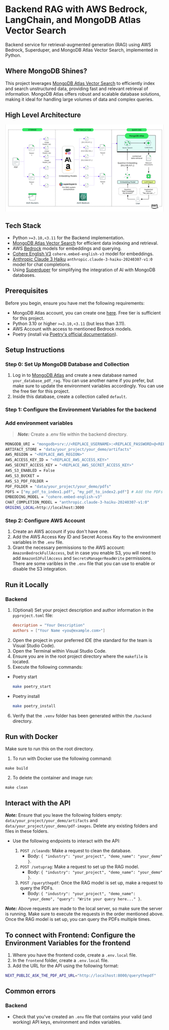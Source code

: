 # Backend RAG with AWS Bedrock, LangChain, and MongoDB Atlas Vector Search

Backend service for retrieval-augmented generation (RAG) using AWS Bedrock, Superduper, and MongoDB Atlas Vector Search, implemented in Python.

## Where MongoDB Shines?

This project leverages [MongoDB Atlas Vector Search](https://www.mongodb.com/products/platform/atlas-vector-search) to efficiently index and search unstructured data, providing fast and relevant retrieval of information. MongoDB Atlas offers robust and scalable database solutions, making it ideal for handling large volumes of data and complex queries.

## High Level Architecture

![High Level Architecture](backend/img/high-level-architecture.png)

## Tech Stack

- Python `>=3.10,<3.11` for the Backend implementation.
- [MongoDB Atlas Vector Search](https://www.mongodb.com/products/platform/atlas-vector-search) for efficient data indexing and retrieval.
- AWS [Bedrock](https://aws.amazon.com/bedrock/) models for embeddings and querying.
- [Cohere English V3](https://docs.aws.amazon.com/bedrock/latest/userguide/model-parameters-embed.html) `cohere.embed-english-v3`  model for embeddings.
- [Anthropic Claude 3 Haiku](https://docs.aws.amazon.com/bedrock/latest/userguide/bedrock-runtime_example_bedrock-runtime_InvokeModel_AnthropicClaude_section.html) `anthropic.claude-3-haiku-20240307-v1:0`  model for chat completions.
- Using [Superduper](https://superduper.io/) for simplifying the integration of AI with MongoDB databases.

## Prerequisites
Before you begin, ensure you have met the following requirements:
- MongoDB Atlas account, you can create one [here](https://account.mongodb.com/account/register). Free tier is sufficient for this project.
- Python 3.10 or higher `>=3.10,<3.11` (but less than 3.11).
- AWS Account with access to mentioned Bedrock models.
- Poetry (install via [Poetry's official documentation](https://python-poetry.org/docs/#installation)).

## Setup Instructions

### Step 0: Set Up MongoDB Database and Collection

1. Log in to [MongoDB Atlas](https://account.mongodb.com/account/login) and create a new database named `your_database_pdf_rag`. You can use another name if you prefer, but make sure to update the environment variables accordingly. You can use the free tier for this project.
2. Inside this database, create a collection called `default`.

### Step 1: Configure the Environment Variables for the backend

### Add environment variables

> **_Note:_** Create a .env file within the backend directory.

```bash
MONGODB_URI = "mongodb+srv://<REPLACE_USERNAME>:<REPLACE_PASSWORD>@<REPLACE_CLUSTER_NAME>.mongodb.net/<REPLACE_DATABASE_NAME>"
ARTIFACT_STORE = "data/your_project/your_demo/artifacts"
AWS_REGION = "<REPLACE_AWS_REGION>"
AWS_ACCESS_KEY_ID = "<REPLACE_AWS_ACCESS_KEY>"
AWS_SECRET_ACCESS_KEY = "<REPLACE_AWS_SECRET_ACCESS_KEY>"
AWS_S3_ENABLED = False
AWS_S3_BUCKET = 
AWS_S3_PDF_FOLDER = 
PDF_FOLDER = "data/your_project/your_demo/pdfs"
PDFS = ["my_pdf_to_index1.pdf", "my_pdf_to_index2.pdf"] # Add the PDFs you want to index, make sure they are in the PDF_FOLDER
EMBEDDING_MODEL = "cohere.embed-english-v3"
CHAT_COMPLETION_MODEL = "anthropic.claude-3-haiku-20240307-v1:0"
ORIGINS_LOCAL=http://localhost:3000
```

### Step 2: Configure AWS Account

1. Create an AWS account if you don't have one.
2. Add the AWS Access Key ID and Secret Access Key to the environment variables in the `.env` file.
3. Grant the necessary permissions to the AWS account: `AmazonBedrockFullAccess`, but in case you enable S3, you will need to add `AmazonS3FullAccess` and `SecretsManagerReadWrite` permissions. There are some varibles in the `.env` file that you can use to enable or disable the S3 integration.

## Run it Locally

### Backend

1. (Optional) Set your project description and author information in the `pyproject.toml` file:
   ```toml
   description = "Your Description"
   authors = ["Your Name <you@example.com>"]
2. Open the project in your preferred IDE (the standard for the team is Visual Studio Code).
3. Open the Terminal within Visual Studio Code.
4. Ensure you are in the root project directory where the `makefile` is located.
5. Execute the following commands:
  - Poetry start
    ````bash
    make poetry_start
    ````
  - Poetry install
    ````bash
    make poetry_install
    ````
6. Verify that the `.venv` folder has been generated within the `/backend` directory.

## Run with Docker

Make sure to run this on the root directory.

1. To run with Docker use the following command:
```
make build
```
2. To delete the container and image run:
```
make clean
```

## Interact with the API

**_Note:_** Ensure that you leave the following folders empty: `data/your_project/your_demo/artifacts` and `data/your_project/your_demo/pdf-images`. Delete any existing folders and files in these folders.

- Use the following endpoints to interact with the API:

   1. `POST /cleandb`: Make a request to clean the database. 
      -  Body: `{ "industry": "your_project", "demo_name": "your_demo" }`.
   2. `POST /setuprag`: Make a request to set up the RAG model.
      -  Body: `{ "industry": "your_project", "demo_name": "your_demo" }`.
   3. `POST /querythepdf`: Once the RAG model is set up, make a request to query the PDFs.
      -  Body: `{ "industry": "your_project", "demo_name": "your_demo", "query": "Write your query here..." }`.

**_Note:_** Above requests are made to the local server, so make sure the server is running. Make sure to execute the requests in the order mentioned above. Once the RAG model is set up, you can query the PDFs multiple times.

## To connect with Frontend: Configure the Environment Variables for the frontend

1. Where you have the frontend code, create a `.env.local` file.
2. In the `frontend` folder, create a `.env.local` file.
3. Add the URL for the API using the following format:

```bash
NEXT_PUBLIC_ASK_THE_PDF_API_URL="http://localhost:8000/querythepdf"
```

## Common errors

### Backend

- Check that you've created an `.env` file that contains your valid (and working) API keys, environment and index variables.